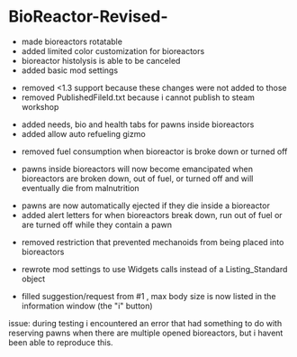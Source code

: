 # BioReactor-Revised-

+ made bioreactors rotatable
+ added limited color customization for bioreactors
+ bioreactor histolysis is able to be canceled
+ added basic mod settings
- removed <1.3 support because these changes were not added to those
- removed PublishedFileId.txt because i cannot publish to steam workshop

+ added needs, bio and health tabs for pawns inside bioreactors
+ added allow auto refueling gizmo
- removed fuel consumption when bioreactor is broke down or turned off
* pawns inside bioreactors will now become emancipated when bioreactors are broken down, out of fuel, or turned off and will eventually die from malnutrition
+ pawns are now automatically ejected if they die inside a bioreactor
+ added alert letters for when bioreactors break down, run out of fuel or are turned off while they contain a pawn
- removed restriction that prevented mechanoids from being placed into bioreactors
* rewrote mod settings to use Widgets calls instead of a Listing_Standard object
+ filled suggestion/request from #1 , max body size is now listed in the information window (the "i" button)

issue: during testing i encountered an error that had something to do with reserving pawns when there are multiple opened bioreactors, but i havent been able to reproduce this.
